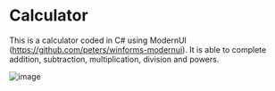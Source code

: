 # Calculator

This is a calculator coded in C# using ModernUI (https://github.com/peters/winforms-modernui). It is able to complete addition, subtraction, multiplication, division and powers.

![image](https://github.com/fadexleo/Calculator/assets/66072830/04ade873-ff7b-43de-b44c-00daa4fc6655)
